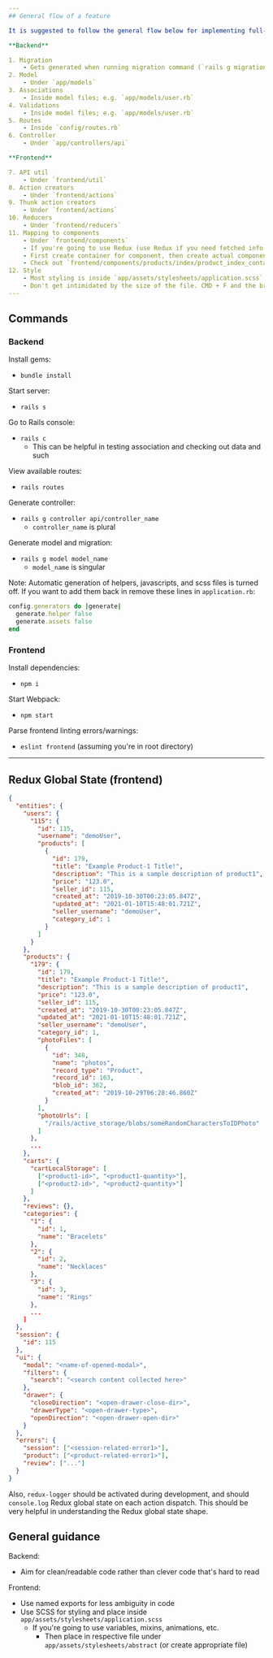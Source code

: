 ```yaml
---
## General flow of a feature

It is suggested to follow the general flow below for implementing full-stack features:

**Backend**

1. Migration
    - Gets generated when running migration command (`rails g migration <name_of_migration>`)
2. Model
    - Under `app/models`
3. Associations
    - Inside model files; e.g. `app/models/user.rb`
4. Validations
    - Inside model files; e.g. `app/models/user.rb`
5. Routes
    - Inside `config/routes.rb`
6. Controller
    - Under `app/controllers/api`

**Frontend**

7. API util
    - Under `frontend/util`
8. Action creators
    - Under `frontend/actions`
9. Thunk action creators
    - Under `frontend/actions`
10. Reducers
    - Under `frontend/reducers`
11. Mapping to components
    - Under `frontend/components`
    - If you're going to use Redux (use Redux if you need fetched info elsewhere in app)
    - First create container for component, then create actual component file
    - Check out `frontend/components/products/index/product_index_container.js` as an example
12. Style
    - Most styling is inside `app/assets/stylesheets/application.scss`
    - Don't get intimidated by the size of the file. CMD + F and the browser DOM tree are your best friend here. You should mostly be looking at styling through the browser and modifying to the file as needed.
---
```


## Commands

### Backend

Install gems:

- `bundle install`

Start server:

- `rails s`

Go to Rails console:

- `rails c`
  - This can be helpful in testing association and checking out data and such

View available routes:

- `rails routes`

Generate controller:

- `rails g controller api/controller_name`
  - `controller_name` is plural

Generate model and migration:

- `rails g model model_name`
  - `model_name` is singular

Note: Automatic generation of helpers, javascripts, and scss files is turned off. If you want to add them back in remove these lines in `application.rb`:

```Ruby
config.generators do |generate|
  generate.helper false
  generate.assets false
end
```

### Frontend

Install dependencies:

- `npm i`

Start Webpack:

- `npm start`

Parse frontend linting errors/warnings:

- `eslint frontend` (assuming you're in root directory)

---

## Redux Global State (frontend)

```JSON
{
  "entities": {
    "users": {
      "115": {
        "id": 115,
        "username": "demoUser",
        "products": [
          {
            "id": 179,
            "title": "Example Product-1 Title!",
            "description": "This is a sample description of product1",
            "price": "123.0",
            "seller_id": 115,
            "created_at": "2019-10-30T00:23:05.847Z",
            "updated_at": "2021-01-10T15:48:01.721Z",
            "seller_username": "demoUser",
            "category_id": 1
          }
        ]
      }
    },
    "products": {
      "179": {
        "id": 179,
        "title": "Example Product-1 Title!",
        "description": "This is a sample description of product1",
        "price": "123.0",
        "seller_id": 115,
        "created_at": "2019-10-30T00:23:05.847Z",
        "updated_at": "2021-01-10T15:48:01.721Z",
        "seller_username": "demoUser",
        "category_id": 1,
        "photoFiles": [
          {
            "id": 348,
            "name": "photos",
            "record_type": "Product",
            "record_id": 163,
            "blob_id": 362,
            "created_at": "2019-10-29T06:28:46.860Z"
          }
        ],
        "photoUrls": [
          "/rails/active_storage/blobs/someRandomCharactersToIDPhoto"
        ]
      },
      ...
    },
    "carts": {
      "cartLocalStorage": [
        ["<product1-id>", "<product1-quantity>"],
        ["<product2-id>", "<product2-quantity>"]
      ]
    },
    "reviews": {},
    "categories": {
      "1": {
        "id": 1,
        "name": "Bracelets"
      },
      "2": {
        "id": 2,
        "name": "Necklaces"
      },
      "3": {
        "id": 3,
        "name": "Rings"
      },
      ...
    ]
  },
  "session": {
    "id": 115
  },
  "ui": {
    "modal": "<name-of-opened-modal>",
    "filters": {
      "search": "<search content collected here>"
    },
    "drawer": {
      "closeDirection": "<open-drawer-close-dir>",
      "drawerType": "<open-drawer-type>",
      "openDirection": "<open-drawer-open-dir>"
    }
  },
  "errors": {
    "session": ["<session-related-error1>"],
    "product": ["<product-related-error1>"],
    "review": ["..."]
  }
}
```

Also, `redux-logger` should be activated during development, and should `console.log`
Redux global state on each action dispatch. This should be very helpful in understanding the
Redux global state shape.

## General guidance

Backend:

- Aim for clean/readable code rather than clever code that's hard to read

Frontend:

- Use named exports for less ambiguity in code
- Use SCSS for styling and place inside `app/assets/stylesheets/application.scss`
  - If you're going to use variables, mixins, animations, etc.
    - Then place in respective file under `app/assets/stylesheets/abstract`
      (or create appropriate file)
